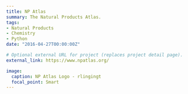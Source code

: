 ```yaml
---
title: NP Atlas
summary: The Natural Products Atlas.
tags:
- Natural Products
- Chemistry
- Python
date: "2016-04-27T00:00:00Z"

# Optional external URL for project (replaces project detail page).
external_link: https://www.npatlas.org/

image:
  caption: NP Atlas Logo - rlingingt
  focal_point: Smart
---
```

